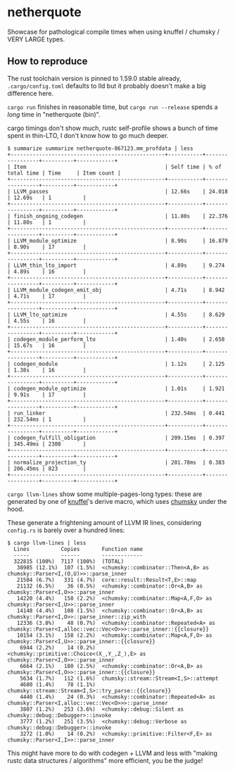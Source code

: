 # netherquote

Showcase for pathological compile times when using knuffel / chumsky / VERY
LARGE types.

## How to reproduce

The rust toolchain version is pinned to 1.59.0 stable already,
`.cargo/config.toml` defaults to lld but it probably doesn't make a big
difference here.

`cargo run` finishes in reasonable time, but `cargo run --release` spends
a _long_ time in "netherquote (bin)".

cargo timings don't show much, rustc self-profile shows a bunch of time spent in
thin-LTO, I don't know how to go much deeper.

```shell
$ summarize summarize netherquote-867123.mm_profdata | less
+-------------------------------------------------+-----------+-----------------+----------+------------+
| Item                                            | Self time | % of total time | Time     | Item count |
+-------------------------------------------------+-----------+-----------------+----------+------------+
| LLVM_passes                                     | 12.66s    | 24.018          | 12.69s   | 1          |
+-------------------------------------------------+-----------+-----------------+----------+------------+
| finish_ongoing_codegen                          | 11.80s    | 22.376          | 11.80s   | 1          |
+-------------------------------------------------+-----------+-----------------+----------+------------+
| LLVM_module_optimize                            | 8.90s     | 16.879          | 8.90s    | 17         |
+-------------------------------------------------+-----------+-----------------+----------+------------+
| LLVM_thin_lto_import                            | 4.89s     | 9.274           | 4.89s    | 16         |
+-------------------------------------------------+-----------+-----------------+----------+------------+
| LLVM_module_codegen_emit_obj                    | 4.71s     | 8.942           | 4.71s    | 17         |
+-------------------------------------------------+-----------+-----------------+----------+------------+
| LLVM_lto_optimize                               | 4.55s     | 8.629           | 4.55s    | 16         |
+-------------------------------------------------+-----------+-----------------+----------+------------+
| codegen_module_perform_lto                      | 1.40s     | 2.658           | 15.67s   | 16         |
+-------------------------------------------------+-----------+-----------------+----------+------------+
| codegen_module                                  | 1.12s     | 2.125           | 1.38s    | 16         |
+-------------------------------------------------+-----------+-----------------+----------+------------+
| codegen_module_optimize                         | 1.01s     | 1.921           | 9.91s    | 17         |
+-------------------------------------------------+-----------+-----------------+----------+------------+
| run_linker                                      | 232.54ms  | 0.441           | 232.54ms | 1          |
+-------------------------------------------------+-----------+-----------------+----------+------------+
| codegen_fulfill_obligation                      | 209.15ms  | 0.397           | 345.49ms | 2308       |
+-------------------------------------------------+-----------+-----------------+----------+------------+
| normalize_projection_ty                         | 201.78ms  | 0.383           | 206.45ms | 823        |
+-------------------------------------------------+-----------+-----------------+----------+------------+
```

`cargo llvm-lines` show some multiple-pages-long types: these are generated by
one of [knuffel](https://crates.io/crates/knuffel)'s derive macro, which
uses [chumsky](http://crates.io/crates/chumsky) under the hood.

These generate a frightening amount of LLVM IR lines, considering `config.rs` is
barely over a hundred lines:

```shell
$ cargo llvm-lines | less
  Lines          Copies       Function name
  -----          ------       -------------
  322815 (100%)  7117 (100%)  (TOTAL)
   38985 (12.1%)  107 (1.5%)  <chumsky::combinator::Then<A,B> as chumsky::Parser<I,(O,U)>>::parse_inner
   21584 (6.7%)   331 (4.7%)  core::result::Result<T,E>::map
   21132 (6.5%)    36 (0.5%)  <chumsky::combinator::Or<A,B> as chumsky::Parser<I,O>>::parse_inner
   14220 (4.4%)   158 (2.2%)  <chumsky::combinator::Map<A,F,O> as chumsky::Parser<I,U>>::parse_inner
   14148 (4.4%)   108 (1.5%)  <chumsky::combinator::Or<A,B> as chumsky::Parser<I,O>>::parse_inner::zip_with
   12336 (3.8%)    48 (0.7%)  <chumsky::combinator::Repeated<A> as chumsky::Parser<I,alloc::vec::Vec<O>>>::parse_inner::{{closure}}
   10154 (3.1%)   158 (2.2%)  <chumsky::combinator::Map<A,F,O> as chumsky::Parser<I,U>>::parse_inner::{{closure}}
    6944 (2.2%)    14 (0.2%)  <chumsky::primitive::Choice<(X_,Y_,Z_),E> as chumsky::Parser<I,O>>::parse_inner
    6664 (2.1%)   180 (2.5%)  <chumsky::combinator::Or<A,B> as chumsky::Parser<I,O>>::parse_inner::{{closure}}
    5634 (1.7%)   112 (1.6%)  chumsky::stream::Stream<I,S>::attempt
    4680 (1.4%)    78 (1.1%)  chumsky::stream::Stream<I,S>::try_parse::{{closure}}
    4440 (1.4%)    24 (0.3%)  <chumsky::combinator::Repeated<A> as chumsky::Parser<I,alloc::vec::Vec<O>>>::parse_inner
    3807 (1.2%)   253 (3.6%)  <chumsky::debug::Silent as chumsky::debug::Debugger>::invoke
    3777 (1.2%)   251 (3.5%)  <chumsky::debug::Verbose as chumsky::debug::Debugger>::invoke
    3272 (1.0%)    14 (0.2%)  <chumsky::primitive::Filter<F,E> as chumsky::Parser<I,I>>::parse_inner
```

This might have more to do with codegen + LLVM and less with "making rustc data
structures / algorithms" more efficient, you be the judge!
